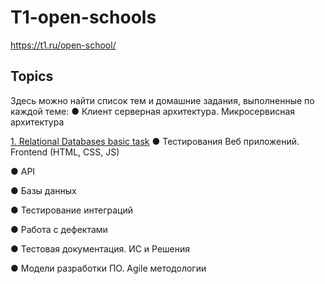 
# T1-open-schools
https://t1.ru/open-school/
## Topics
Здесь можно найти список тем и домашние задания, выполненные по каждой теме:
●	Клиент серверная архитектура. Микросервисная архитектура

[1. Relational Databases basic task](https://github.com/irapapara/Mentorpiece/blob/main/1.1%20Relational%20data%20bases%20basic.pdf)
●	Тестирования Веб приложений. Frontend (HTML, CSS, JS)

●	API

●	Базы данных

●	Тестирование интеграций

●	Работа с дефектами

●	Тестовая документация. ИС и Решения

●	Модели разработки ПО. Agile методологии

